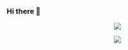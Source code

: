### Hi there 👋

<p align="center">
<img src="https://github-readme-stats.vercel.app/api?username=pacificescape&show_icons=true&&theme=material-palenight" />
</p>
<p align="center">
<img src="https://hits.seeyoufarm.com/api/count/incr/badge.svg?url=https%3A%2F%2Fgithub.com%2Fpacificescape2%2Fhit-counter&count_bg=%235746AC&title_bg=%23555555&icon=octopusdeploy.svg&icon_color=%233F266A&title=Profile+Views&edge_flat=false"/>
</p>
<!--
**pacificescape/pacificescape** is a ✨ _special_ ✨ repository because its `README.md` (this file) appears on your GitHub profile.

Here are some ideas to get you started:

- 🔭 I’m currently working on ...
- 🌱 I’m currently learning ...
- 👯 I’m looking to collaborate on ...
- 🤔 I’m looking for help with ...
- 💬 Ask me about ...
- 📫 How to reach me: ...
- 😄 Pronouns: ...
- ⚡ Fun fact: ...
-->
